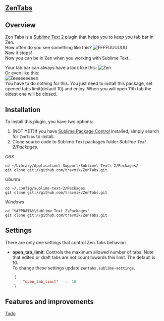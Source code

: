 ## [ZenTabs](https://github.com/travmik/ZenTabs)
## Overview  
Zen Tabs is a [Sublime Text 2](http://www.sublimetext.com/2) plugin that helps you to keep you tab bar in Zen.  
How often do you see something like this?
![FFFFUUUUUU](http://i.piccy.info/i7/ebce930b17a0f05438ef3606d7007628/4-61-545/10514189/FFFFFFFFUUUUUUUUUUUUUUUU.jpg)  
Now it stops!  
Now you can be in Zen when you working with Sublime Text.

Your tab bar can always have a look like this:
![Zen](http://i.piccy.info/i7/60762fe409fce7dea034cd53fcbca77e/4-61-545/46543111/zen.jpg)  
Or even like this:  
![Zeeeeeeeeen](http://i.piccy.info/i7/0391382da44a1fba771f40b4ff12d96d/4-61-545/46596432/zen2.jpg)  
You have to do nothing for this. You just need to install this package, set opened tabs limit(default 10) and enjoy. 
When you will open 11th tab the oldest one will be closed.

## Installation
To install this plugin, you have two options:  
1. (NOT YET)If you have [Sublime Package Control](http://wbond.net/sublime_packages/package_control) installed, simply search for `ZenTabs` to install.  
2. Clone source code to Sublime Text packages folder *Sublime Text 2/Packages*.  

*OSX*
```shell
cd ~/Library/Application\ Support/Sublime\ Text\ 2/Packages/
git clone git://github.com/travmik/ZenTabs.git
```  
*Ubuntu*
```shell
cd ~/.config/sublime-text-2/Packages
git clone git://github.com/travmik/ZenTabs.git
```  
*Windows*
```dos
cd "%APPDATA%\Sublime Text 2\Packages"
git clone git://github.com/travmik/ZenTabs.git
```


## Settings

There are only one settings that control Zen Tabs behavior:  
* __open\_tab_limit__: Controls the maximum allowed number of tabs. 
Note that edited or draft tabs are not count towards this limit. The default is 10.  
To change these settings update `zentabs.sublime-settings`.  

```json
    {
        "open_tab_limit"   :  10
    }  
```

## Features and improvements
[Todo](TODO.todo)
